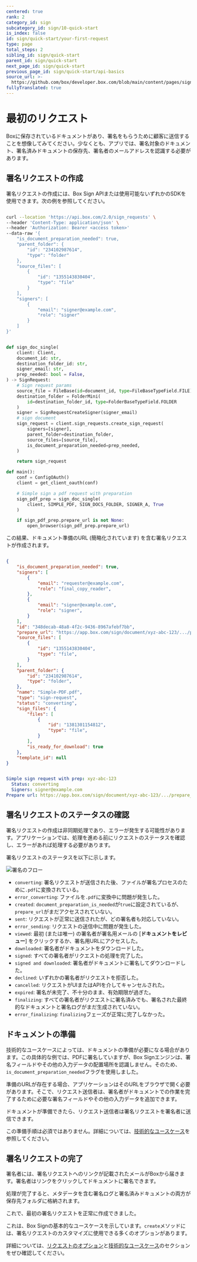 ```yaml
---
centered: true
rank: 2
category_id: sign
subcategory_id: sign/10-quick-start
is_index: false
id: sign/quick-start/your-first-request
type: page
total_steps: 2
sibling_id: sign/quick-start
parent_id: sign/quick-start
next_page_id: sign/quick-start
previous_page_id: sign/quick-start/api-basics
source_url: >-
  https://github.com/box/developer.box.com/blob/main/content/pages/sign/10-quick-start/20-your-first-request.md
fullyTranslated: true
---
```

# 最初のリクエスト

Boxに保存されているドキュメントがあり、署名をもらうために顧客に送信することを想像してみてください。少なくとも、アプリでは、署名対象のドキュメント、署名済みドキュメントの保存先、署名者のメールアドレスを認識する必要があります。

## 署名リクエストの作成

署名リクエストの作成には、Box Sign APIまたは使用可能ないずれかのSDKを使用できます。次の例を参照してください。

<Tabs>

<Tab title="cURL">

```bash

curl --location 'https://api.box.com/2.0/sign_requests' \
--header 'Content-Type: application/json' \
--header 'Authorization: Bearer <access token>'
--data-raw '{
    "is_document_preparation_needed": true,
    "parent_folder": {
        "id": "234102987614",
        "type": "folder"
    },
    "source_files": [
        {
            "id": "1355143830404",
            "type": "file"
        }
    ],
    "signers": [
        {
            "email": "signer@example.com",
            "role": "signer"
        }
    ]
}'

```

</Tab>

<Tab title="Pythonの次世代SDK">

```python

def sign_doc_single(
    client: Client,
    document_id: str,
    destination_folder_id: str,
    signer_email: str,
    prep_needed: bool = False,
) -> SignRequest:
    # Sign request params
    source_file = FileBase(id=document_id, type=FileBaseTypeField.FILE)
    destination_folder = FolderMini(
        id=destination_folder_id, type=FolderBaseTypeField.FOLDER
    )
    signer = SignRequestCreateSigner(signer_email)
    # sign document
    sign_request = client.sign_requests.create_sign_request(
        signers=[signer],
        parent_folder=destination_folder,
        source_files=[source_file],
        is_document_preparation_needed=prep_needed,
    )

    return sign_request

def main():
    conf = ConfigOAuth()
    client = get_client_oauth(conf)

    # Simple sign a pdf request with preparation
    sign_pdf_prep = sign_doc_single(
        client, SIMPLE_PDF, SIGN_DOCS_FOLDER, SIGNER_A, True
    )

    if sign_pdf_prep.prepare_url is not None:
        open_browser(sign_pdf_prep.prepare_url)

```

</Tab>

</Tabs>

この結果、ドキュメント準備のURL (簡略化されています) を含む署名リクエストが作成されます。

<Tabs>

<Tab title="cURL">

```json

{
    "is_document_preparation_needed": true,
    "signers": [
        {
            "email": "requester@example.com",
            "role": "final_copy_reader",
        },
        {
            "email": "signer@example.com",
            "role": "signer",
        }
    ],
    "id": "348decab-48a8-4f2c-9436-8967afebf7bb",
    "prepare_url": "https://app.box.com/sign/document/xyz-abc-123/.../prepare_doc/",
    "source_files": [
        {
            "id": "1355143830404",
            "type": "file",
        }
    ],
    "parent_folder": {
        "id": "234102987614",
        "type": "folder",
    },
    "name": "Simple-PDF.pdf",
    "type": "sign-request",
    "status": "converting",
    "sign_files": {
        "files": [
            {
                "id": "1381301154812",
                "type": "file",
            }
        ],
        "is_ready_for_download": true
    },
    "template_id": null
}

```

</Tab>

<Tab title="Pythonの次世代SDK">

```YAML

Simple sign request with prep: xyz-abc-123
  Status: converting
  Signers: signer@example.com
Prepare url: https://app.box.com/sign/document/xyz-abc-123/.../prepare_doc/

```

</Tab>

</Tabs>

## 署名リクエストのステータスの確認

署名リクエストの作成は非同期処理であり、エラーが発生する可能性があります。アプリケーションでは、処理を進める前にリクエストのステータスを確認し、エラーがあれば処理する必要があります。

署名リクエストのステータスを以下に示します。

![署名のフロー](images/basic-sign-flow.png)

* `converting`: 署名リクエストが送信された後、ファイルが署名プロセスのために`.pdf`に変換されている。
* `error_converting`: ファイルを`.pdf`に変換中に問題が発生した。
* `created`: `document_preparation_is_needed`が`true`に設定されているが、`prepare_url`がまだアクセスされていない。
* `sent`: リクエストが正常に送信されたが、どの署名者も対応していない。
* `error_sending`: リクエストの送信中に問題が発生した。
* `viewed`: 最初 (または唯一) の署名者が署名用メールの \[**ドキュメントをレビュー**] をクリックするか、署名用URLにアクセスした。
* `downloaded`: 署名者がドキュメントをダウンロードした。
* `signed`: すべての署名者がリクエストの処理を完了した。
* `signed and downloaded`: 署名者がドキュメントに署名してダウンロードした。
* `declined`: いずれかの署名者がリクエストを拒否した。
* `cancelled`: リクエストがUIまたはAPIを介してキャンセルされた。
* `expired`: 署名が未完了、不十分のまま、有効期限が過ぎた。
* `finalizing`: すべての署名者がリクエストに署名済みでも、署名された最終的なドキュメントと署名ログがまだ生成されていない。
* `error_finalizing`: `finalizing`フェーズが正常に完了しなかった。

## ドキュメントの準備

技術的なユースケースによっては、ドキュメントの準備が必要になる場合があります。この具体的な例では、PDFに署名していますが、Box Signエンジンは、署名フィールドやその他の入力データの配置場所を認識しません。そのため、`is_document_preparation_needed`フラグを使用しました。

準備のURLが存在する場合、アプリケーションはそのURLをブラウザで開く必要があります。そこで、リクエスト送信者は、署名者がドキュメントでの作業を完了するために必要な署名フィールドやその他の入力データを追加できます。

ドキュメントが準備できたら、リクエスト送信者は署名リクエストを署名者に送信できます。

この準備手順は必須ではありません。詳細については、[技術的なユースケース][technical-use-cases]を参照してください。

## 署名リクエストの完了

署名者には、署名リクエストへのリンクが記載されたメールがBoxから届きます。署名者はリンクをクリックしてドキュメントに署名できます。

処理が完了すると、メタデータを含む署名ログと署名済みドキュメントの両方が保存先フォルダに格納されます。

これで、最初の署名リクエストを正常に作成できました。

<Message type="notice">

これは、Box Signの基本的なユースケースを示しています。`create`メソッドには、署名リクエストのカスタマイズに使用できる多くのオプションがあります。

詳細については、[リクエストのオプション][request-options]と[技術的なユースケース][technical-use-cases]のセクションをぜひ確認してください。

</Message>

[request-options]: page://sign/request-options

[technical-use-cases]: page://sign/technical-use-cases
